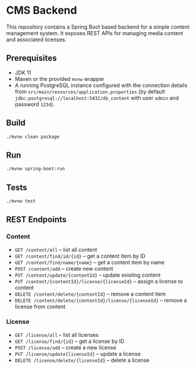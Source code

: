 # CMS Backend

This repository contains a Spring Boot based backend for a simple content management system. It exposes REST APIs for managing media content and associated licenses.

## Prerequisites

- JDK 11
- Maven or the provided `mvnw` wrapper
- A running PostgreSQL instance configured with the connection details from `src/main/resources/application.properties` (by default `jdbc:postgresql://localhost:5432/db_content` with user `admin` and password `1234`).

## Build

```bash
./mvnw clean package
```

## Run

```bash
./mvnw spring-boot:run
```

## Tests

```bash
./mvnw test
```

## REST Endpoints

### Content
- `GET /content/all` – list all content
- `GET /content/find/id/{id}` – get a content item by ID
- `GET /content/find/name/{name}` – get a content item by name
- `POST /content/add` – create new content
- `PUT /content/update/{contentId}` – update existing content
- `PUT /content/{contentId}/license/{licenseId}` – assign a license to content
- `DELETE /content/delete/{contentId}` – remove a content item
- `DELETE /content/delete/{contentId}/license/{licenseId}` – remove a license from content

### License
- `GET /license/all` – list all licenses
- `GET /license/find/{id}` – get a license by ID
- `POST /license/add` – create a new license
- `PUT /license/update{licenseId}` – update a license
- `DELETE /license/delete/{licenseId}` – delete a license

